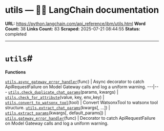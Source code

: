 # utils — 🦜🔗 LangChain  documentation

**URL:** https://python.langchain.com/api_reference/ibm/utils.html
**Word Count:** 38
**Links Count:** 83
**Scraped:** 2025-07-21 08:44:55
**Status:** completed

---

# `utils`\#

**Functions**

[`utils.async_gateway_error_handler`](https://python.langchain.com/api_reference/ibm/utils/langchain_ibm.utils.async_gateway_error_handler.html#langchain_ibm.utils.async_gateway_error_handler "langchain_ibm.utils.async_gateway_error_handler")\(func\) | Async decorator to catch ApiRequestFailure on Model Gateway calls and log a uniform warning.   ---|---   [`utils.check_duplicate_chat_params`](https://python.langchain.com/api_reference/ibm/utils/langchain_ibm.utils.check_duplicate_chat_params.html#langchain_ibm.utils.check_duplicate_chat_params "langchain_ibm.utils.check_duplicate_chat_params")\(params, kwargs\) |    [`utils.check_for_attribute`](https://python.langchain.com/api_reference/ibm/utils/langchain_ibm.utils.check_for_attribute.html#langchain_ibm.utils.check_for_attribute "langchain_ibm.utils.check_for_attribute")\(value, key, env\_key\) |    [`utils.convert_to_watsonx_tool`](https://python.langchain.com/api_reference/ibm/utils/langchain_ibm.utils.convert_to_watsonx_tool.html#langchain_ibm.utils.convert_to_watsonx_tool "langchain_ibm.utils.convert_to_watsonx_tool")\(tool\) | Convert WatsonxTool to watsonx tool structure.   [`utils.extract_chat_params`](https://python.langchain.com/api_reference/ibm/utils/langchain_ibm.utils.extract_chat_params.html#langchain_ibm.utils.extract_chat_params "langchain_ibm.utils.extract_chat_params")\(kwargs\[, ...\]\) |    [`utils.extract_params`](https://python.langchain.com/api_reference/ibm/utils/langchain_ibm.utils.extract_params.html#langchain_ibm.utils.extract_params "langchain_ibm.utils.extract_params")\(kwargs\[, default\_params\]\) |    [`utils.gateway_error_handler`](https://python.langchain.com/api_reference/ibm/utils/langchain_ibm.utils.gateway_error_handler.html#langchain_ibm.utils.gateway_error_handler "langchain_ibm.utils.gateway_error_handler")\(func\) | Decorator to catch ApiRequestFailure on Model Gateway calls and log a uniform warning.